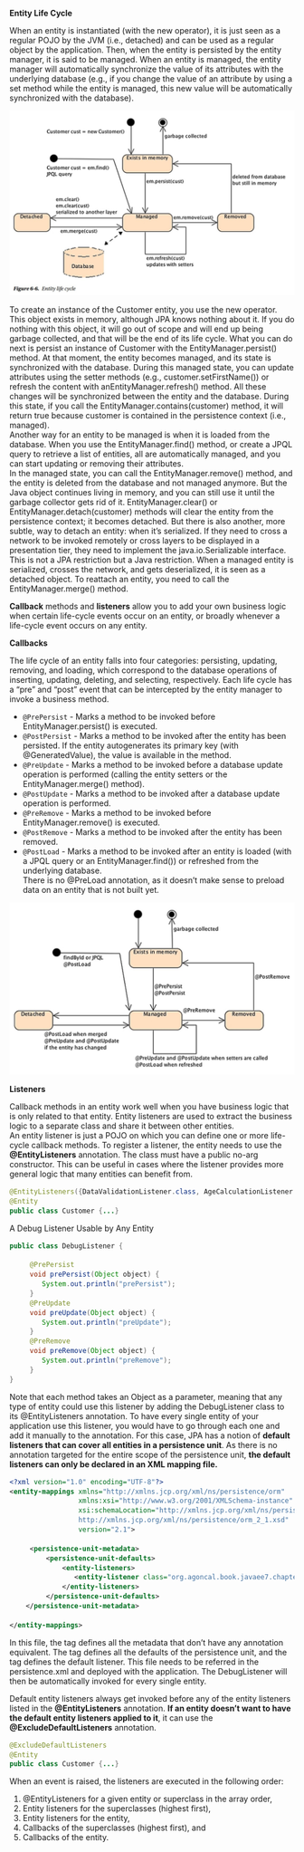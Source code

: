 **Entity Life Cycle**  

When an entity is instantiated (with the new operator), it is just seen as a regular POJO by 
the JVM (i.e., detached) and can be used as a regular object by the application. Then, 
when the entity is persisted by the entity manager, it is said to be managed. When an entity 
is managed, the entity manager will automatically synchronize the value of its attributes 
with the underlying database (e.g., if you change the value of an attribute by using a set 
method while the entity is managed, this new value will be automatically synchronized with the database).

![entity-life-cycle-01](https://raw.githubusercontent.com/AdilhanKaikenov/jpa-study-project-02/master/src/main/java/com/epam/adilkhan/jpa/lesson26/etc/entity-life-cycle-01.jpg)

To create an instance of the Customer entity, you use the new operator. This object exists in memory, although JPA 
knows nothing about it. If you do nothing with this object, it will go out of scope and will end up being garbage collected, 
and that will be the end of its life cycle. What you can do next is persist an instance of Customer with the 
EntityManager.persist() method. At that moment, the entity becomes managed, and its state is synchronized with the 
database. During this managed state, you can update attributes using the setter methods (e.g., customer.setFirstName()) 
or refresh the content with anEntityManager.refresh() method. All these changes will be synchronized between the 
entity and the database. During this state, if you call the EntityManager.contains(customer) method, it will return true 
because customer is contained in the persistence context (i.e., managed).  
Another way for an entity to be managed is when it is loaded from the database. When you use the 
EntityManager.find() method, or create a JPQL query to retrieve a list of entities, all are automatically managed, 
and you can start updating or removing their attributes.  
In the managed state, you can call the EntityManager.remove() method, and the entity is deleted from the 
database and not managed anymore. But the Java object continues living in memory, and you can still use it until the 
garbage collector gets rid of it.
EntityManager.clear() or EntityManager.detach(customer) methods will clear the entity from the persistence 
context; it becomes detached. But there is also another, more subtle, way to detach an entity: when it’s serialized. 
If they need to cross a network to be invoked remotely or cross layers to be displayed in a presentation tier, they 
need to implement the java.io.Serializable interface. This is not a JPA restriction but a Java restriction. 
When a managed entity is serialized, crosses the network, and gets deserialized, it is seen as a detached object. 
To reattach an entity, you need to call the EntityManager.merge() method.

**Callback** methods and **listeners** allow you to add your own business logic when certain life-cycle events occur on
an entity, or broadly whenever a life-cycle event occurs on any entity.

**Callbacks**  

The life cycle of an entity falls into four categories: persisting, updating, removing, and loading, which correspond to 
the database operations of inserting, updating, deleting, and selecting, respectively. Each life cycle has a “pre” and 
“post” event that can be intercepted by the entity manager to invoke a business method.  

- `@PrePersist` - Marks a method to be invoked before EntityManager.persist() is executed.
- `@PostPersist` - Marks a method to be invoked after the entity has been persisted. If the entity autogenerates its 
primary key (with @GeneratedValue), the value is available in the method.
- `@PreUpdate` - Marks a method to be invoked before a database update operation is performed (calling the
entity setters or the EntityManager.merge() method).
- `@PostUpdate` - Marks a method to be invoked after a database update operation is performed.
- `@PreRemove` - Marks a method to be invoked before EntityManager.remove() is executed.
- `@PostRemove` - Marks a method to be invoked after the entity has been removed.
- `@PostLoad` - Marks a method to be invoked after an entity is loaded (with a JPQL query or an
EntityManager.find()) or refreshed from the underlying database.  
There is no @PreLoad annotation, as it doesn’t make sense to preload data on an entity that is not built yet.

![entity-life-cycle-02](https://raw.githubusercontent.com/AdilhanKaikenov/jpa-study-project-02/master/src/main/java/com/epam/adilkhan/jpa/lesson26/etc/entity-life-cycle-02.jpg)


**Listeners**  

Callback methods in an entity work well when you have business logic that is only related to that entity. Entity 
listeners are used to extract the business logic to a separate class and share it between other entities.  
An entity listener is just a POJO on which you can define one or more life-cycle callback methods. 
To register a listener, the entity needs to use the **@EntityListeners** annotation. 
The class must have a public no-arg constructor. This can be useful in cases where the listener provides more 
general logic that many entities can benefit from.

```java 
@EntityListeners({DataValidationListener.class, AgeCalculationListener.class})
@Entity
public class Customer {...}
```

A Debug Listener Usable by Any Entity  
```java 
public class DebugListener {

     @PrePersist
     void prePersist(Object object) {
        System.out.println("prePersist");
     }
     @PreUpdate
     void preUpdate(Object object) {
        System.out.println("preUpdate");
     }
     @PreRemove
     void preRemove(Object object) {
        System.out.println("preRemove");
     }
}
```

Note that each method takes an Object as a parameter, meaning that any type of entity could use this listener by
adding the DebugListener class to its @EntityListeners annotation. To have every single entity of your application
use this listener, you would have to go through each one and add it manually to the annotation. For this case, JPA has
a notion of **default listeners that can cover all entities in a persistence unit**. As there is no annotation 
targeted for the entire scope of the persistence unit, **the default listeners can only be declared in an XML mapping file.**

```xml
<?xml version="1.0" encoding="UTF-8"?>
<entity-mappings xmlns="http://xmlns.jcp.org/xml/ns/persistence/orm"
                 xmlns:xsi="http://www.w3.org/2001/XMLSchema-instance" 
                 xsi:schemaLocation="http://xmlns.jcp.org/xml/ns/persistence/orm
                 http://xmlns.jcp.org/xml/ns/persistence/orm_2_1.xsd"
                 version="2.1">

     <persistence-unit-metadata>
         <persistence-unit-defaults>
             <entity-listeners>
                <entity-listener class="org.agoncal.book.javaee7.chapter06.DebugListener"/>
             </entity-listeners>
         </persistence-unit-defaults>
    </persistence-unit-metadata>

</entity-mappings>
```

In this file, the **<persistence-unit-metadata>** tag defines all the metadata that don’t have any annotation
equivalent. The **<persistence-unit-defaults>** tag defines all the defaults of the persistence unit, and the
**<entity-listener>** tag defines the default listener. This file needs to be referred in the persistence.xml and
deployed with the application. The DebugListener will then be automatically invoked for every single entity.

Default entity listeners always get invoked before any of the entity listeners listed in the 
**@EntityListeners** annotation. **If an entity doesn’t want to have the default entity listeners applied to it**, 
it can use the **@ExcludeDefaultListeners** annotation.

```java
@ExcludeDefaultListeners
@Entity
public class Customer {...}
```

When an event is raised, the listeners are executed in the following order:
1. @EntityListeners for a given entity or superclass in the array order,
2. Entity listeners for the superclasses (highest first),
3. Entity listeners for the entity,
4. Callbacks of the superclasses (highest first), and
5. Callbacks of the entity.